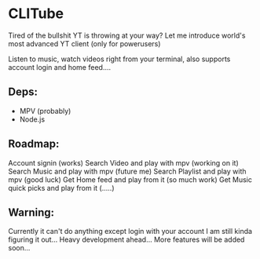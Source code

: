 # CLITube

Tired of the bullshit YT is throwing at your way?
Let me introduce world's most advanced YT client (only for powerusers)

Listen to music, watch videos right from your terminal, also supports account login and home feed....


## Deps:
- MPV (probably)
- Node.js

## Roadmap:
Account signin (works)
Search Video and play with mpv (working on it)
Search Music and play with mpv (future me)
Search Playlist and play with mpv (good luck)
Get Home feed and play from it (so much work)
Get Music quick picks and play from it (.....)

## Warning:
Currently it can't do anything except login with your account
I am still kinda figuring it out... Heavy development ahead...
More features will be added soon...